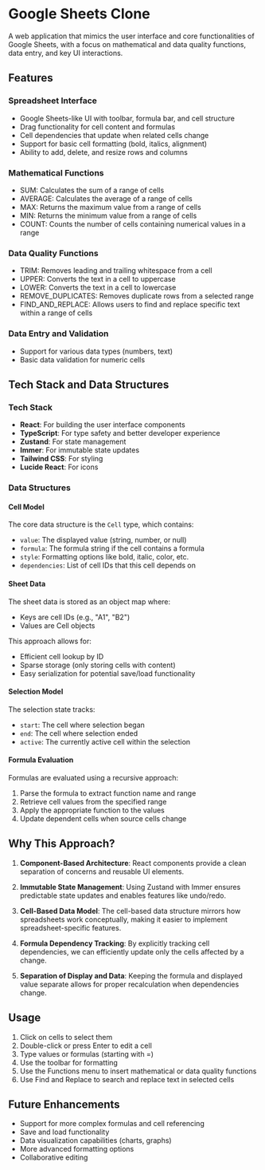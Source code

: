# Google Sheets Clone

A web application that mimics the user interface and core functionalities of Google Sheets, with a focus on mathematical and data quality functions, data entry, and key UI interactions.

## Features

### Spreadsheet Interface
- Google Sheets-like UI with toolbar, formula bar, and cell structure
- Drag functionality for cell content and formulas
- Cell dependencies that update when related cells change
- Support for basic cell formatting (bold, italics, alignment)
- Ability to add, delete, and resize rows and columns

### Mathematical Functions
- SUM: Calculates the sum of a range of cells
- AVERAGE: Calculates the average of a range of cells
- MAX: Returns the maximum value from a range of cells
- MIN: Returns the minimum value from a range of cells
- COUNT: Counts the number of cells containing numerical values in a range

### Data Quality Functions
- TRIM: Removes leading and trailing whitespace from a cell
- UPPER: Converts the text in a cell to uppercase
- LOWER: Converts the text in a cell to lowercase
- REMOVE_DUPLICATES: Removes duplicate rows from a selected range
- FIND_AND_REPLACE: Allows users to find and replace specific text within a range of cells

### Data Entry and Validation
- Support for various data types (numbers, text)
- Basic data validation for numeric cells

## Tech Stack and Data Structures

### Tech Stack
- **React**: For building the user interface components
- **TypeScript**: For type safety and better developer experience
- **Zustand**: For state management
- **Immer**: For immutable state updates
- **Tailwind CSS**: For styling
- **Lucide React**: For icons

### Data Structures

#### Cell Model
The core data structure is the `Cell` type, which contains:
- `value`: The displayed value (string, number, or null)
- `formula`: The formula string if the cell contains a formula
- `style`: Formatting options like bold, italic, color, etc.
- `dependencies`: List of cell IDs that this cell depends on

#### Sheet Data
The sheet data is stored as an object map where:
- Keys are cell IDs (e.g., "A1", "B2")
- Values are Cell objects

This approach allows for:
- Efficient cell lookup by ID
- Sparse storage (only storing cells with content)
- Easy serialization for potential save/load functionality

#### Selection Model
The selection state tracks:
- `start`: The cell where selection began
- `end`: The cell where selection ended
- `active`: The currently active cell within the selection

#### Formula Evaluation
Formulas are evaluated using a recursive approach:
1. Parse the formula to extract function name and range
2. Retrieve cell values from the specified range
3. Apply the appropriate function to the values
4. Update dependent cells when source cells change

## Why This Approach?

1. **Component-Based Architecture**: React components provide a clean separation of concerns and reusable UI elements.

2. **Immutable State Management**: Using Zustand with Immer ensures predictable state updates and enables features like undo/redo.

3. **Cell-Based Data Model**: The cell-based data structure mirrors how spreadsheets work conceptually, making it easier to implement spreadsheet-specific features.

4. **Formula Dependency Tracking**: By explicitly tracking cell dependencies, we can efficiently update only the cells affected by a change.

5. **Separation of Display and Data**: Keeping the formula and displayed value separate allows for proper recalculation when dependencies change.

## Usage

1. Click on cells to select them
2. Double-click or press Enter to edit a cell
3. Type values or formulas (starting with =)
4. Use the toolbar for formatting
5. Use the Functions menu to insert mathematical or data quality functions
6. Use Find and Replace to search and replace text in selected cells

## Future Enhancements

- Support for more complex formulas and cell referencing
- Save and load functionality
- Data visualization capabilities (charts, graphs)
- More advanced formatting options
- Collaborative editing